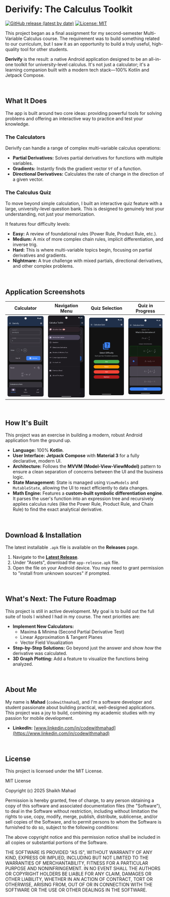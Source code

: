 # Derivify: The Calculus Toolkit

[![GitHub release (latest by date)](https://img.shields.io/github/v/release/mahad2006/Derivify-Calculus-Toolkit?style=for-the-badge&label=Latest%20Release)](https://github.com/mahad2006/Derivify-Calculus-Toolkit/releases/latest)
[![License: MIT](https://img.shields.io/badge/License-MIT-green.svg?style=for-the-badge)](https://opensource.org/licenses/MIT)

This project began as a final assignment for my second-semester Multi-Variable Calculus course. The requirement was to build something related to our curriculum, but I saw it as an opportunity to build a truly useful, high-quality tool for other students.

**Derivify** is the result: a native Android application designed to be an all-in-one toolkit for university-level calculus. It's not just a calculator; it's a learning companion built with a modern tech stack—100% Kotlin and Jetpack Compose.

<br>

## What It Does

The app is built around two core ideas: providing powerful tools for solving problems and offering an interactive way to practice and test your knowledge.

### The Calculators

Derivify can handle a range of complex multi-variable calculus operations:
* **Partial Derivatives:** Solves partial derivatives for functions with multiple variables.
* **Gradients:** Instantly finds the gradient vector `∇f` of a function.
* **Directional Derivatives:** Calculates the rate of change in the direction of a given vector.

### The Calculus Quiz

To move beyond simple calculation, I built an interactive quiz feature with a large, university-level question bank. This is designed to genuinely test your understanding, not just your memorization.

It features four difficulty levels:
* **Easy:** A review of foundational rules (Power Rule, Product Rule, etc.).
* **Medium:** A mix of more complex chain rules, implicit differentiation, and inverse trig.
* **Hard:** This is where multi-variable topics begin, focusing on partial derivatives and gradients.
* **Nightmare:** A true challenge with mixed partials, directional derivatives, and other complex problems.

<br>

## Application Screenshots

| Calculator | Navigation Menu | Quiz Selection | Quiz in Progress |
| :---: | :---: | :---: | :---: |
| <img src="screenshots/calculator.png" alt="Calculator Screen" width="200"/> | <img src="screenshots/navigation.png" alt="Navigation Drawer" width="200"/> | <img src="screenshots/quiz_difficulty.png" alt="Quiz Difficulty Screen" width="200"/> | <img src="screenshots/quiz_question.png" alt="Quiz Question Screen" width="200"/> |

<br>

## How It's Built

This project was an exercise in building a modern, robust Android application from the ground up.

* **Language:** 100% **Kotlin**.
* **User Interface:** **Jetpack Compose** with **Material 3** for a fully declarative, modern UI.
* **Architecture:** Follows the **MVVM (Model-View-ViewModel)** pattern to ensure a clean separation of concerns between the UI and the business logic.
* **State Management:** State is managed using `ViewModels` and `MutableState`, allowing the UI to react efficiently to data changes.
* **Math Engine:** Features a **custom-built symbolic differentiation engine**. It parses the user's function into an expression tree and recursively applies calculus rules (like the Power Rule, Product Rule, and Chain Rule) to find the exact analytical derivative.

<br>

## Download & Installation

The latest installable `.apk` file is available on the **Releases** page.

1.  Navigate to the [**Latest Release**](https://github.com/YOUR_USERNAME/YOUR_REPO/releases/latest).
2.  Under "Assets", download the `app-release.apk` file.
3.  Open the file on your Android device. You may need to grant permission to "install from unknown sources" if prompted.

<br>

## What's Next: The Future Roadmap

This project is still in active development. My goal is to build out the full suite of tools I wished I had in my course. The next priorities are:

* **Implement New Calculators:**
    * Maxima & Minima (Second Partial Derivative Test)
    * Linear Approximation & Tangent Planes
    * Vector Field Visualization
* **Step-by-Step Solutions:** Go beyond just the answer and show *how* the derivative was calculated.
* **3D Graph Plotting:** Add a feature to visualize the functions being analyzed.

<br>

## About Me

My name is **Mahad** (`codewithmahad`), and I'm a software developer and student passionate about building practical, well-designed applications. This project was a joy to build, combining my academic studies with my passion for mobile development.

* **LinkedIn:** [www.linkedin.com/in/codewithmahad](https://www.linkedin.com/in/codewithmahad)

<br>

## License

This project is licensed under the MIT License.

MIT License

Copyright (c) 2025 Shaikh Mahad 

Permission is hereby granted, free of charge, to any person obtaining a copy
of this software and associated documentation files (the "Software"), to deal
in the Software without restriction, including without limitation the rights
to use, copy, modify, merge, publish, distribute, sublicense, and/or sell
copies of the Software, and to permit persons to whom the Software is
furnished to do so, subject to the following conditions:

The above copyright notice and this permission notice shall be included in all
copies or substantial portions of the Software.

THE SOFTWARE IS PROVIDED "AS IS", WITHOUT WARRANTY OF ANY KIND, EXPRESS OR
IMPLIED, INCLUDING BUT NOT LIMITED TO THE WARRANTIES OF MERCHANTABILITY,
FITNESS FOR A PARTICULAR PURPOSE AND NONINFRINGEMENT. IN NO EVENT SHALL THE
AUTHORS OR COPYRIGHT HOLDERS BE LIABLE FOR ANY CLAIM, DAMAGES OR OTHER
LIABILITY, WHETHER IN AN ACTION OF CONTRACT, TORT OR OTHERWISE, ARISING FROM,
OUT OF OR IN CONNECTION WITH THE SOFTWARE OR THE USE OR OTHER DEALINGS IN THE
SOFTWARE.
